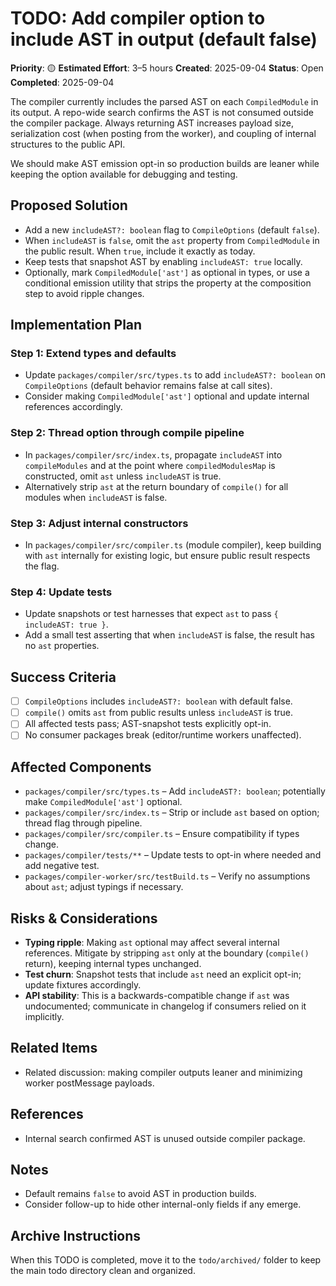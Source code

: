 # TODO: Add compiler option to include AST in output (default false)

**Priority**: 🟡
**Estimated Effort**: 3–5 hours
**Created**: 2025-09-04
**Status**: Open
**Completed**: 2025-09-04

The compiler currently includes the parsed AST on each `CompiledModule` in its output. A repo-wide search confirms the AST is not consumed outside the compiler package. Always returning AST increases payload size, serialization cost (when posting from the worker), and coupling of internal structures to the public API.

We should make AST emission opt-in so production builds are leaner while keeping the option available for debugging and testing.

## Proposed Solution

- Add a new `includeAST?: boolean` flag to `CompileOptions` (default `false`).
- When `includeAST` is `false`, omit the `ast` property from `CompiledModule` in the public result. When `true`, include it exactly as today.
- Keep tests that snapshot AST by enabling `includeAST: true` locally.
- Optionally, mark `CompiledModule['ast']` as optional in types, or use a conditional emission utility that strips the property at the composition step to avoid ripple changes.

## Implementation Plan

### Step 1: Extend types and defaults
- Update `packages/compiler/src/types.ts` to add `includeAST?: boolean` on `CompileOptions` (default behavior remains false at call sites).
- Consider making `CompiledModule['ast']` optional and update internal references accordingly.

### Step 2: Thread option through compile pipeline
- In `packages/compiler/src/index.ts`, propagate `includeAST` into `compileModules` and at the point where `compiledModulesMap` is constructed, omit `ast` unless `includeAST` is true.
- Alternatively strip `ast` at the return boundary of `compile()` for all modules when `includeAST` is false.

### Step 3: Adjust internal constructors
- In `packages/compiler/src/compiler.ts` (module compiler), keep building with `ast` internally for existing logic, but ensure public result respects the flag.

### Step 4: Update tests
- Update snapshots or test harnesses that expect `ast` to pass `{ includeAST: true }`.
- Add a small test asserting that when `includeAST` is false, the result has no `ast` properties.

## Success Criteria

- [ ] `CompileOptions` includes `includeAST?: boolean` with default false.
- [ ] `compile()` omits `ast` from public results unless `includeAST` is true.
- [ ] All affected tests pass; AST-snapshot tests explicitly opt-in.
- [ ] No consumer packages break (editor/runtime workers unaffected).

## Affected Components

- `packages/compiler/src/types.ts` – Add `includeAST?: boolean`; potentially make `CompiledModule['ast']` optional.
- `packages/compiler/src/index.ts` – Strip or include `ast` based on option; thread flag through pipeline.
- `packages/compiler/src/compiler.ts` – Ensure compatibility if types change.
- `packages/compiler/tests/**` – Update tests to opt-in where needed and add negative test.
- `packages/compiler-worker/src/testBuild.ts` – Verify no assumptions about `ast`; adjust typings if necessary.

## Risks & Considerations

- **Typing ripple**: Making `ast` optional may affect several internal references. Mitigate by stripping `ast` only at the boundary (`compile()` return), keeping internal types unchanged.
- **Test churn**: Snapshot tests that include `ast` need an explicit opt-in; update fixtures accordingly.
- **API stability**: This is a backwards-compatible change if `ast` was undocumented; communicate in changelog if consumers relied on it implicitly.

## Related Items

- Related discussion: making compiler outputs leaner and minimizing worker postMessage payloads.

## References

- Internal search confirmed AST is unused outside compiler package.

## Notes

- Default remains `false` to avoid AST in production builds.
- Consider follow-up to hide other internal-only fields if any emerge.

## Archive Instructions

When this TODO is completed, move it to the `todo/archived/` folder to keep the main todo directory clean and organized.

